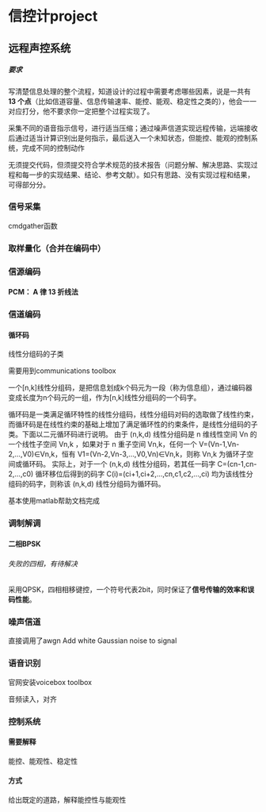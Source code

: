 # 信控计project

## 远程声控系统

##### 要求

写清楚信息处理的整个流程，知道设计的过程中需要考虑哪些因素，说是一共有**13 个点**（比如信道容量、信息传输速率、能控、能观、稳定性之类的），他会一一对应打分，他不要求你一定把整个过程实现了。

采集不同的语音指示信号，进行适当压缩；通过噪声信道实现远程传输，远端接收后通过适当计算识别出是何指示，最后送入一个未知状态，但能控、能观的控制系统，完成不同的控制动作

无须提交代码，但须提交符合学术规范的技术报告（问题分解、解决思路、实现过程和每一步的实现结果、结论、参考文献）。如只有思路、没有实现过程和结果，可得部分分。

### 信号采集

cmdgather函数

### 取样量化（合并在编码中）

### 信源编码

#### PCM： A 律 13 折线法

### 信道编码

#### 循环码

线性分组码的子类

需要用到communications toolbox

一个[n,k]线性分组码，是把信息划成k个码元为一段（称为信息组），通过编码器变成长度为n个码元的一组，作为[n,k]线性分组码的一个码字。

循环码是一类满足循环特性的线性分组码，线性分组码对码的选取做了线性约束，而循环码是在线性约束的基础上增加了满足循环性的约束条件，是线性分组码的子类。下面以二元循环码进行说明。
由于 (n,k,d) 线性分组码是 n 维线性空间 Vn 的一个线性子空间 Vn,k ，如果对于 n 重子空间 Vn,k，任何一个 V=(Vn-1,Vn-2,…,V0)∈Vn,k，恒有 V1=(Vn-2,Vn-3,…,V0,Vn)∈Vn,k，则称 Vn,k 为循环子空间或循环码。
实际上，对于一个 (n,k,d) 线性分组码，若其任一码字 C=(cn-1,cn-2,…,c0) 循环移位后得到的码字 C(i)=(ci+1,ci+2,…,cn,c1,c2,…,ci) 均为该线性分组码的码字，则称该 (n,k,d) 线性分组码为循环码。

基本使用matlab帮助文档完成

### 调制解调

#### 二相BPSK

###### 失败的四相，有待解决

采用QPSK，四相相移键控，一个符号代表2bit，同时保证了**信号传输的效率和误码性能**。

### 噪声信道

直接调用了awgn	Add white Gaussian noise to signal

### 语音识别

官网安装voicebox toolbox

音频读入，对齐

### 控制系统

#### 需要解释

能控、能观性、稳定性

#### 方式

给出既定的道路，解释能控性与能观性
